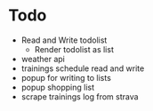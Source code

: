 # Todo

- Read and Write todolist
  - Render todolist as list
- weather api
- trainings schedule read and write
- popup for writing to lists
- popup shopping list
- scrape trainings log from strava
